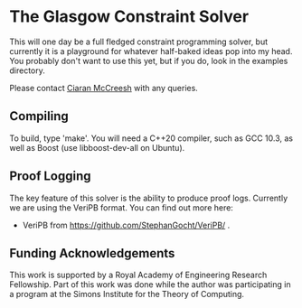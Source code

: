 The Glasgow Constraint Solver
=============================

This will one day be a full fledged constraint programming solver, but currently it is a playground
for whatever half-baked ideas pop into my head. You probably don't want to use this yet, but if you
do, look in the examples directory.

Please contact [Ciaran McCreesh](mailto:ciaran.mccreesh@glasgow.ac.uk) with any queries.

Compiling
---------

To build, type 'make'. You will need a C++20 compiler, such as GCC 10.3, as well as Boost (use
libboost-dev-all on Ubuntu).

Proof Logging
-------------

The key feature of this solver is the ability to produce proof logs. Currently we are using the
VeriPB format. You can find out more here:

* VeriPB from https://github.com/StephanGocht/VeriPB/ .


Funding Acknowledgements
------------------------

This work is supported by a Royal Academy of Engineering Research Fellowship. Part of this work was
done while the author was participating in a program at the Simons Institute for the Theory of
Computing.

<!-- vim: set tw=100 spell spelllang=en : -->

